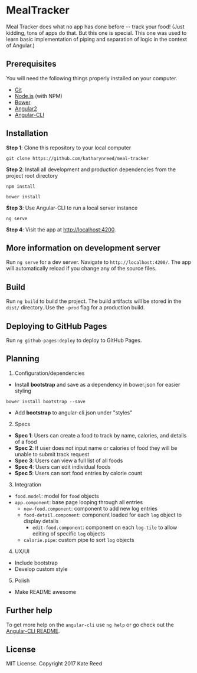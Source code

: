 # MealTracker

Meal Tracker does what no app has done before -- track your food! (Just kidding, tons of apps do that. But this one is special. This one was used to learn basic implementation of piping and separation of logic in the context of Angular.)

## Prerequisites

You will need the following things properly installed on your computer.

* [Git](https://git-scm.com/)
* [Node.js](https://nodejs.org/) (with NPM)
* [Bower](https://bower.io/)
* [Angular2](https://github.com/angular/angular)
* [Angular-CLI](https://github.com/angular/angular-cli)

## Installation

**Step 1**: Clone this repository to your local computer

```console
git clone https://github.com/katharynreed/meal-tracker
```

**Step 2**: Install all development and production dependencies from the project root directory

```console
npm install
```
```console
bower install
```

**Step 3**: Use Angular-CLI to run a local server instance

```console
ng serve
```

**Step 4**: Visit the app at [http://localhost:4200](http://localhost:4200).

## More information on development server
Run `ng serve` for a dev server. Navigate to `http://localhost:4200/`. The app will automatically reload if you change any of the source files.

## Build

Run `ng build` to build the project. The build artifacts will be stored in the `dist/` directory. Use the `-prod` flag for a production build.

## Deploying to GitHub Pages

Run `ng github-pages:deploy` to deploy to GitHub Pages.

## Planning

1. Configuration/dependencies
  * Install **bootstrap** and save as a dependency in bower.json for easier styling
  ```console
  bower install bootstrap --save
  ```
  * Add **bootstrap** to angular-cli.json under "styles"

2. Specs
  * **Spec 1**: Users can create a food to track by name, calories, and details of a food
  * **Spec 2**: If user does not input name or calories of food they will be unable to submit track request
  * **Spec 3**: Users can view a full list of all foods
  * **Spec 4**: Users can edit individual foods
  * **Spec 5**: Users can sort food entries by calorie count

3. Integration
  * `food.model`: model for `food` objects
  * `app.component`: base page looping through all entries
    * `new-food.component`: component to add new log entries
    * `food-detail.component`: component loaded for each `log` object to display details
      * `edit-food.component`: component on each `log-tile` to allow editing of specific `log` objects
    * `calorie.pipe`: custom pipe to sort `log` objects

4. UX/UI
  * Include bootstrap
  * Develop custom style

5. Polish
  * Make README awesome

## Further help

To get more help on the `angular-cli` use `ng help` or go check out the [Angular-CLI README](https://github.com/angular/angular-cli/blob/master/README.md).

## License

MIT License. Copyright 2017 Kate Reed
